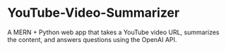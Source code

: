 # YouTube-Video-Summarizer
A MERN + Python web app that takes a YouTube video URL, summarizes the content, and answers questions using the OpenAI API.
